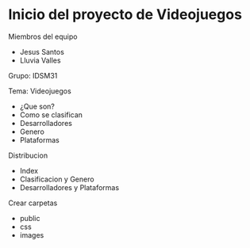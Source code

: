 # Inicio del proyecto de Videojuegos

Miembros del equipo
- Jesus Santos
- Lluvia Valles

Grupo: IDSM31

Tema: Videojuegos

- ¿Que son?
- Como se clasifican
- Desarrolladores
- Genero
- Plataformas

Distribucion

- Index
- Clasificacion y Genero
- Desarrolladores y Plataformas

Crear carpetas
- public
- css
- images